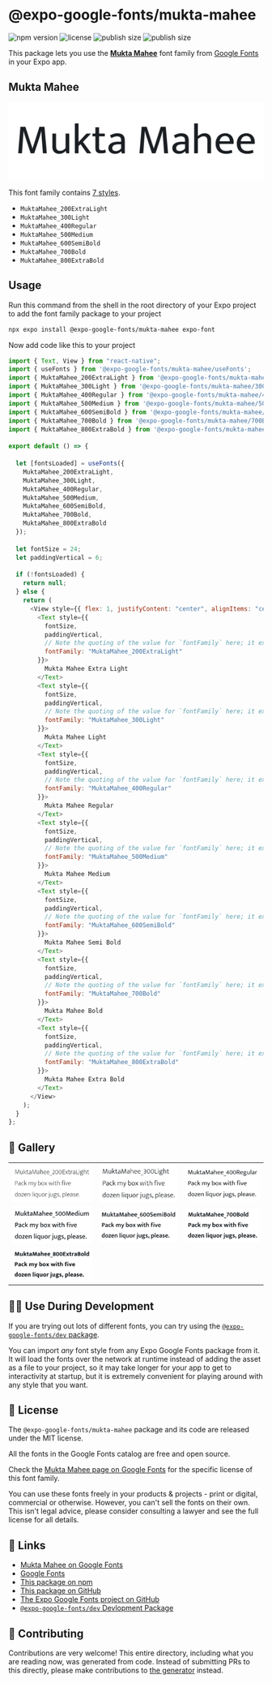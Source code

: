 # @expo-google-fonts/mukta-mahee

![npm version](https://flat.badgen.net/npm/v/@expo-google-fonts/mukta-mahee)
![license](https://flat.badgen.net/github/license/expo/google-fonts)
![publish size](https://flat.badgen.net/packagephobia/install/@expo-google-fonts/mukta-mahee)
![publish size](https://flat.badgen.net/packagephobia/publish/@expo-google-fonts/mukta-mahee)

This package lets you use the [**Mukta Mahee**](https://fonts.google.com/specimen/Mukta+Mahee) font family from [Google Fonts](https://fonts.google.com/) in your Expo app.

## Mukta Mahee

![Mukta Mahee](./font-family.png)

This font family contains [7 styles](#-gallery).

- `MuktaMahee_200ExtraLight`
- `MuktaMahee_300Light`
- `MuktaMahee_400Regular`
- `MuktaMahee_500Medium`
- `MuktaMahee_600SemiBold`
- `MuktaMahee_700Bold`
- `MuktaMahee_800ExtraBold`

## Usage

Run this command from the shell in the root directory of your Expo project to add the font family package to your project

```sh
npx expo install @expo-google-fonts/mukta-mahee expo-font
```

Now add code like this to your project

```js
import { Text, View } from "react-native";
import { useFonts } from '@expo-google-fonts/mukta-mahee/useFonts';
import { MuktaMahee_200ExtraLight } from '@expo-google-fonts/mukta-mahee/200ExtraLight';
import { MuktaMahee_300Light } from '@expo-google-fonts/mukta-mahee/300Light';
import { MuktaMahee_400Regular } from '@expo-google-fonts/mukta-mahee/400Regular';
import { MuktaMahee_500Medium } from '@expo-google-fonts/mukta-mahee/500Medium';
import { MuktaMahee_600SemiBold } from '@expo-google-fonts/mukta-mahee/600SemiBold';
import { MuktaMahee_700Bold } from '@expo-google-fonts/mukta-mahee/700Bold';
import { MuktaMahee_800ExtraBold } from '@expo-google-fonts/mukta-mahee/800ExtraBold';

export default () => {

  let [fontsLoaded] = useFonts({
    MuktaMahee_200ExtraLight, 
    MuktaMahee_300Light, 
    MuktaMahee_400Regular, 
    MuktaMahee_500Medium, 
    MuktaMahee_600SemiBold, 
    MuktaMahee_700Bold, 
    MuktaMahee_800ExtraBold
  });

  let fontSize = 24;
  let paddingVertical = 6;

  if (!fontsLoaded) {
    return null;
  } else {
    return (
      <View style={{ flex: 1, justifyContent: "center", alignItems: "center" }}>
        <Text style={{
          fontSize,
          paddingVertical,
          // Note the quoting of the value for `fontFamily` here; it expects a string!
          fontFamily: "MuktaMahee_200ExtraLight"
        }}>
          Mukta Mahee Extra Light
        </Text>
        <Text style={{
          fontSize,
          paddingVertical,
          // Note the quoting of the value for `fontFamily` here; it expects a string!
          fontFamily: "MuktaMahee_300Light"
        }}>
          Mukta Mahee Light
        </Text>
        <Text style={{
          fontSize,
          paddingVertical,
          // Note the quoting of the value for `fontFamily` here; it expects a string!
          fontFamily: "MuktaMahee_400Regular"
        }}>
          Mukta Mahee Regular
        </Text>
        <Text style={{
          fontSize,
          paddingVertical,
          // Note the quoting of the value for `fontFamily` here; it expects a string!
          fontFamily: "MuktaMahee_500Medium"
        }}>
          Mukta Mahee Medium
        </Text>
        <Text style={{
          fontSize,
          paddingVertical,
          // Note the quoting of the value for `fontFamily` here; it expects a string!
          fontFamily: "MuktaMahee_600SemiBold"
        }}>
          Mukta Mahee Semi Bold
        </Text>
        <Text style={{
          fontSize,
          paddingVertical,
          // Note the quoting of the value for `fontFamily` here; it expects a string!
          fontFamily: "MuktaMahee_700Bold"
        }}>
          Mukta Mahee Bold
        </Text>
        <Text style={{
          fontSize,
          paddingVertical,
          // Note the quoting of the value for `fontFamily` here; it expects a string!
          fontFamily: "MuktaMahee_800ExtraBold"
        }}>
          Mukta Mahee Extra Bold
        </Text>
      </View>
    );
  }
};
```

## 🔡 Gallery


||||
|-|-|-|
|![MuktaMahee_200ExtraLight](./200ExtraLight/MuktaMahee_200ExtraLight.ttf.png)|![MuktaMahee_300Light](./300Light/MuktaMahee_300Light.ttf.png)|![MuktaMahee_400Regular](./400Regular/MuktaMahee_400Regular.ttf.png)||
|![MuktaMahee_500Medium](./500Medium/MuktaMahee_500Medium.ttf.png)|![MuktaMahee_600SemiBold](./600SemiBold/MuktaMahee_600SemiBold.ttf.png)|![MuktaMahee_700Bold](./700Bold/MuktaMahee_700Bold.ttf.png)||
|![MuktaMahee_800ExtraBold](./800ExtraBold/MuktaMahee_800ExtraBold.ttf.png)||||


## 👩‍💻 Use During Development

If you are trying out lots of different fonts, you can try using the [`@expo-google-fonts/dev` package](https://github.com/expo/google-fonts/tree/master/font-packages/dev#readme).

You can import _any_ font style from any Expo Google Fonts package from it. It will load the fonts over the network at runtime instead of adding the asset as a file to your project, so it may take longer for your app to get to interactivity at startup, but it is extremely convenient for playing around with any style that you want.


## 📖 License

The `@expo-google-fonts/mukta-mahee` package and its code are released under the MIT license.

All the fonts in the Google Fonts catalog are free and open source.

Check the [Mukta Mahee page on Google Fonts](https://fonts.google.com/specimen/Mukta+Mahee) for the specific license of this font family.

You can use these fonts freely in your products & projects - print or digital, commercial or otherwise. However, you can't sell the fonts on their own. This isn't legal advice, please consider consulting a lawyer and see the full license for all details.

## 🔗 Links

- [Mukta Mahee on Google Fonts](https://fonts.google.com/specimen/Mukta+Mahee)
- [Google Fonts](https://fonts.google.com/)
- [This package on npm](https://www.npmjs.com/package/@expo-google-fonts/mukta-mahee)
- [This package on GitHub](https://github.com/expo/google-fonts/tree/master/font-packages/mukta-mahee)
- [The Expo Google Fonts project on GitHub](https://github.com/expo/google-fonts)
- [`@expo-google-fonts/dev` Devlopment Package](https://github.com/expo/google-fonts/tree/master/font-packages/dev)

## 🤝 Contributing

Contributions are very welcome! This entire directory, including what you are reading now, was generated from code. Instead of submitting PRs to this directly, please make contributions to [the generator](https://github.com/expo/google-fonts/tree/master/packages/generator) instead.
